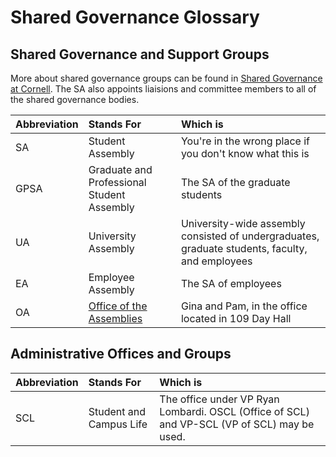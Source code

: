 # Shared Governance Glossary

## Shared Governance and Support Groups

More about shared governance groups can be found in [Shared Governance at Cornell](). The SA also appoints liaisions and committee members to all of the shared governance bodies.

| Abbreviation | Stands For | Which is |
| :--- | :--- | :--- |
| SA | Student Assembly | You're in the wrong place if you don't know what this is |
| GPSA | Graduate and Professional Student Assembly | The SA of the graduate students |
| UA | University Assembly | University-wide assembly consisted of undergraduates, graduate students, faculty, and employees |
| EA | Employee Assembly | The SA of employees |
| OA | [Office of the Assemblies](office-of-the-assemblies.md) | Gina and Pam, in the office located in 109 Day Hall |

## Administrative Offices and Groups

| Abbreviation | Stands For | Which is |
| :--- | :--- | :--- |
| SCL | Student and Campus Life | The office under VP Ryan Lombardi. OSCL \(Office of SCL\) and VP-SCL \(VP of SCL\) may be used. |



